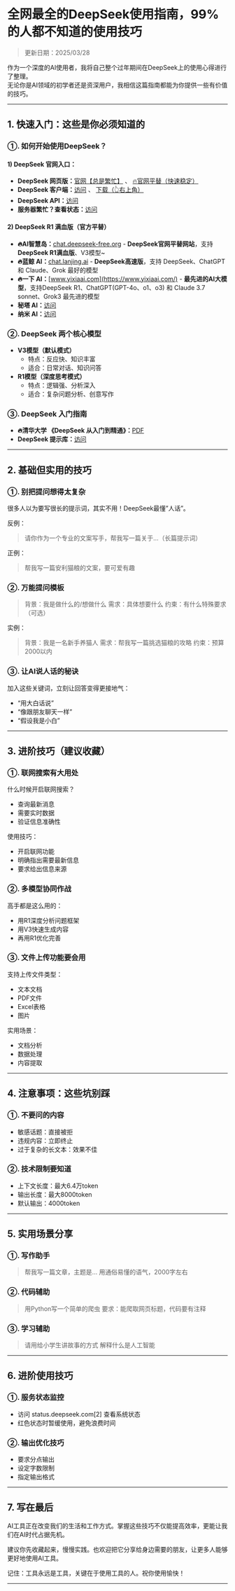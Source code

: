 # 全网最全的DeepSeek使用指南，99%的人都不知道的使用技巧

> 更新日期：2025/03/28        

作为一个深度的AI使用者，我将自己整个过年期间在DeepSeek上的使用心得进行了整理。   
无论你是AI领域的初学者还是资深用户，我相信这篇指南都能为你提供一些有价值的技巧。

---

## 1. 快速入门：这些是你必须知道的

### ①. 如何开始使用DeepSeek？

#### 1) DeepSeek 官网入口：
* **DeepSeek 网页版：**[官网【总是繁忙】](https://www.deepseek.com/)  、  [🔥官网平替（快速稳定）](https://chat.yixiaai.com)
* **DeepSeek 客户端：**[访问](https://download.deepseek.com/app/) 、 [下载（👆右上角）](https://chat.yixiaai.com) 
* **DeepSeek API：**[访问](https://platform.deepseek.com/)
* **服务器繁忙？查看状态：**[访问](https://status.deepseek.com/)

#### 2) DeepSeek R1 满血版（官方平替）

* **🔥AI智慧岛：**[chat.deepseek-free.org](https://chat.yixiaai.com/) - **DeepSeek官网平替网站**，支持 **DeepSeek R1满血版**、V3模型~
* **🔥蓝鲸 AI：**[chat.lanjing.ai](https://chat.lanjing.ai/) - **DeepSeek高速版**，支持 DeepSeek、ChatGPT 和 Claude、Grok 最好的模型
* **🔥一下 AI：**[www.yixiaai.com](https://www.yixiaai.com/) - **最先进的AI大模型**，支持DeepSeek R1、ChatGPT(GPT-4o、o1、o3) 和 Claude 3.7 sonnet、Grok3 最先进的模型
* **秘塔 AI：**[访问](https://metaso.cn/)
* **纳米 AI：**[访问](https://www.n.cn/)

### ②. DeepSeek 两个核心模型

- **V3模型（默认模式）**
  - 特点：反应快、知识丰富
  - 适合：日常对话、知识问答
- **R1模型（深度思考模式）**
  - 特点：逻辑强、分析深入
  - 适合：复杂问题分析、创意写作

### ③. DeepSeek 入门指南

* **🔥清华大学 《DeepSeek 从入门到精通》：**[PDF](https://mp.weixin.qq.com/s/urum7plpWBxFPlBEnLNaLA)
* **DeepSeek 提示库：**[访问](https://api-docs.deepseek.com/zh-cn/prompt-library/)

---

## 2. 基础但实用的技巧
### ①. 别把提问想得太复杂
很多人以为要写很长的提示词，其实不用！DeepSeek最懂”人话”。

反例：
> 请你作为一个专业的文案写手，帮我写一篇关于...（长篇提示词）

正例：
> 帮我写一篇安利猫粮的文案，要可爱有趣

### ②. 万能提问模板

> 背景：我是做什么的/想做什么
> 需求：具体想要什么
> 约束：有什么特殊要求（可选）

实例：

> 背景：我是一名新手养猫人
> 需求：帮我写一篇挑选猫粮的攻略
> 约束：预算2000以内

### ③. 让AI说人话的秘诀
加入这些关键词，立刻让回答变得更接地气：

- “用大白话说”
- “像跟朋友聊天一样”
- “假设我是小白”

---

## 3. 进阶技巧（建议收藏）
### ①. 联网搜索有大用处

什么时候开启联网搜索？
- 查询最新消息
- 需要实时数据
- 验证信息准确性

使用技巧：
- 开启联网功能
- 明确指出需要最新信息
- 要求给出信息来源

### ②. 多模型协同作战
高手都是这么用的：
- 用R1深度分析问题框架
- 用V3快速生成内容
- 再用R1优化完善

### ③. 文件上传功能要会用
支持上传文件类型：
- 文本文档
- PDF文件
- Excel表格
- 图片

实用场景：
- 文档分析
- 数据处理
- 内容提取

---

## 4. 注意事项：这些坑别踩
### ①. 不要问的内容
- 敏感话题：直接被拒
- 违规内容：立即终止
- 过于复杂的长文本：效果不佳
### ②. 技术限制要知道
- 上下文长度：最大6.4万token
- 输出长度：最大8000token
- 默认输出：4000token

---

## 5. 实用场景分享
### ①. 写作助手

> 帮我写一篇文章，主题是...
> 用通俗易懂的语气，2000字左右

### ②. 代码辅助

> 用Python写一个简单的爬虫
> 要求：能爬取网页标题，代码要有注释

### ③. 学习辅助

> 请用给小学生讲故事的方式
> 解释什么是人工智能

---

## 6. 进阶使用技巧
### ①. 服务状态监控
- 访问 status.deepseek.com[2] 查看系统状态
- 红色状态时暂缓使用，避免浪费时间

### ②. 输出优化技巧
- 要求分点输出
- 设定字数限制
- 指定输出格式

---

## 7. 写在最后

AI工具正在改变我们的生活和工作方式。掌握这些技巧不仅能提高效率，更能让我们在AI时代占据先机。

建议你先收藏起来，慢慢实践。也欢迎把它分享给身边需要的朋友，让更多人能够更好地使用AI工具。

记住：工具永远是工具，关键在于使用工具的人。祝你使用愉快！

---
